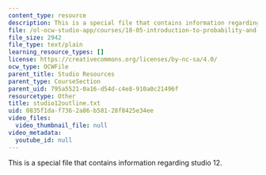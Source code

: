 ```yaml
---
content_type: resource
description: This is a special file that contains information regarding studio 12.
file: /ol-ocw-studio-app/courses/18-05-introduction-to-probability-and-statistics-spring-2014/0835f1daf7362a86b58128f8425e34ee_studio12outline.txt
file_size: 2942
file_type: text/plain
learning_resource_types: []
license: https://creativecommons.org/licenses/by-nc-sa/4.0/
ocw_type: OCWFile
parent_title: Studio Resources
parent_type: CourseSection
parent_uid: 795a5521-0a16-d54d-c4e8-910a0c21496f
resourcetype: Other
title: studio12outline.txt
uid: 0835f1da-f736-2a86-b581-28f8425e34ee
video_files:
  video_thumbnail_file: null
video_metadata:
  youtube_id: null
---
```

This is a special file that contains information regarding studio 12.